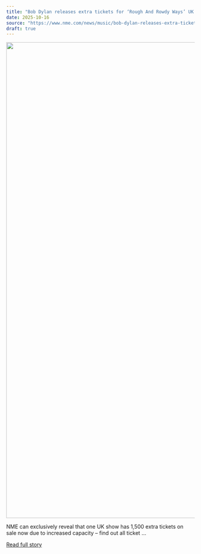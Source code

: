 ```yaml
---
title: "Bob Dylan releases extra tickets for ‘Rough And Rowdy Ways’ UK show next month"
date: 2025-10-16
source: "https://www.nme.com/news/music/bob-dylan-releases-extra-tickets-for-rough-and-rowdy-ways-uk-show-next-month-3899507?utm_source=rss&utm_medium=rss&utm_campaign=bob-dylan-releases-extra-tickets-for-rough-and-rowdy-ways-uk-show-next-month"
draft: true
---
```


<p><img alt="" class="attachment-full size-full wp-post-image" height="1270" src="https://www.nme.com/wp-content/uploads/2025/10/Bob-Dylan-2025.jpg" width="2000" /></p>
<p>NME can exclusively reveal that one UK show has 1,500 extra tickets on sale now due to increased capacity – find out all ticket ...

[Read full story](https://www.nme.com/news/music/bob-dylan-releases-extra-tickets-for-rough-and-rowdy-ways-uk-show-next-month-3899507?utm_source=rss&utm_medium=rss&utm_campaign=bob-dylan-releases-extra-tickets-for-rough-and-rowdy-ways-uk-show-next-month)
